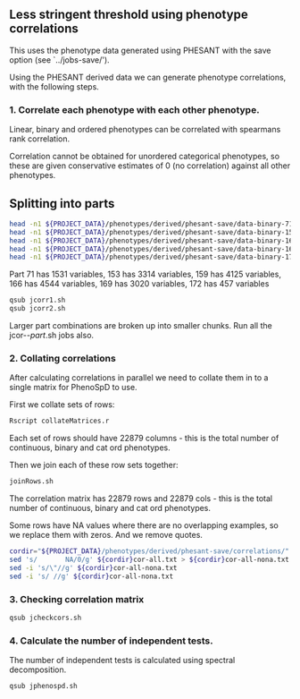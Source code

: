 


## Less stringent threshold using phenotype correlations


This uses the phenotype data generated using PHESANT with the save option (see `../jobs-save/').

Using the PHESANT derived data we can generate phenotype correlations, with the following steps.


### 1. Correlate each phenotype with each other phenotype.


Linear, binary and ordered phenotypes can be correlated with spearmans rank correlation.

Correlation cannot be obtained for unordered categorical phenotypes, so these are given conservative estimates of 0 (no correlation) against all other phenotypes.


## Splitting into parts

```bash
head -n1 ${PROJECT_DATA}/phenotypes/derived/phesant-save/data-binary-71-200.txt | awk -F, '{print NF}'
head -n1 ${PROJECT_DATA}/phenotypes/derived/phesant-save/data-binary-153-200.txt | awk -F, '{print NF}'
head -n1 ${PROJECT_DATA}/phenotypes/derived/phesant-save/data-binary-166-200.txt | awk -F, '{print NF}'
head -n1 ${PROJECT_DATA}/phenotypes/derived/phesant-save/data-binary-169-200.txt | awk -F, '{print NF}'
head -n1 ${PROJECT_DATA}/phenotypes/derived/phesant-save/data-binary-172-200.txt | awk -F, '{print NF}'
```

Part 71 has 1531 variables, 153 has 3314 variables, 159 has 4125 variables, 166 has 4544 variables, 169 has 3020 variables, 172 has 457 variables



```bash
qsub jcorr1.sh
qsub jcorr2.sh
```


Larger part combinations are broken up into smaller chunks. Run all the jcor-*-part*.sh jobs also. 




### 2. Collating correlations

After calculating correlations in parallel we need to collate them in to a single matrix for PhenoSpD to use.

First we collate sets of rows:
```bash
Rscript collateMatrices.r
```

Each set of rows should have 22879 columns - this is the total number of continuous, binary and cat ord phenotypes.


Then we join each of these row sets together:
```bash
joinRows.sh
```

The correlation matrix has 22879 rows and 22879 cols - this is the total number of continuous, binary and cat ord phenotypes.

Some rows have NA values where there are no overlapping examples, so we replace them with zeros. And we remove quotes.

```bash
cordir="${PROJECT_DATA}/phenotypes/derived/phesant-save/correlations/"
sed 's/       NA/0/g' ${cordir}cor-all.txt > ${cordir}cor-all-nona.txt
sed -i 's/\"//g' ${cordir}cor-all-nona.txt
sed -i 's/ //g' ${cordir}cor-all-nona.txt
```

### 3. Checking correlation matrix


```bash
qsub jcheckcors.sh 
```


### 4. Calculate the number of independent tests.

The number of independent tests is calculated using spectral decomposition.

```bash
qsub jphenospd.sh
```


